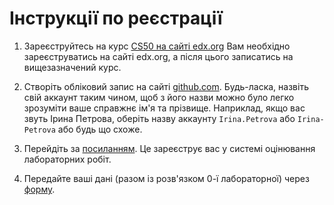 # Інструкції по реєстрації

1. Зареєструйтесь на курс [CS50 на сайті edx.org](https://www.edx.org/course/cs50s-introduction-computer-science-harvardx-cs50x)
Вам необхідно зареєструватись на сайті edx.org, а після цього записатись на вищезазначений курс.

2. Створіть обліковий запис на сайті [github.com](https://github.com).
Будь-ласка, назвіть свій аккаунт таким чином, щоб з його назви можно було легко зрозуміти ваше справжнє ім'я та прізвище. Наприклад, якщо вас звуть Ірина Петрова, оберіть назву аккаунту `Irina.Petrova` або `Irina-Petrova` або будь що схоже.

3. Перейдіть за [посиланням](https://cs50.me/courses/e496dbfd-f41f-4647-99b4-df4846a2e37d/join).
Це зареєструє вас у системі оцінювання лабораторних робіт.

4. Передайте ваші дані (разом із розв'язком 0-ї лабораторної) через [форму](https://docs.google.com/forms/d/e/1FAIpQLSeRFmP4sfxBOAXOLyNl46bEuZ-XladmASYXvrj_zeB7AsYhhA/viewform?usp=sf_link).
